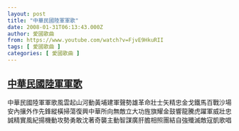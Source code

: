 ```yaml
---
layout: post
title: "中華民國陸軍軍歌"
date: 2008-01-31T06:13:43.000Z
author: 愛國歌曲
from: https://www.youtube.com/watch?v=FjvE9HkuRII
tags: [ 愛國歌曲 ]
categories: [ 愛國歌曲 ]
---
```

<!--1201760023000-->
[中華民國陸軍軍歌](https://www.youtube.com/watch?v=FjvE9HkuRII)
------

<div>
中華民國陸軍軍歌風雲起山河動黃埔建軍聲勢雄革命壯士矢精忠金戈鐵馬百戰沙場安內攘外作先鋒縱橫掃蕩復興中華所向無敵立大功旌旗耀金鼓響龍騰虎躍軍威壯忠誠精實風紀揚機動攻勢勇敢沈著奇襲主動智謀廣肝膽相照團結自強殲滅敵寇凱歌唱
</div>
